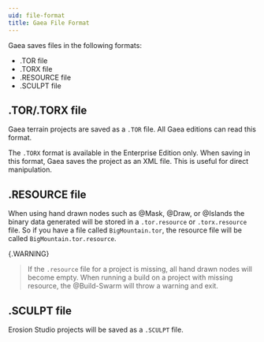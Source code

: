 ```yaml
---
uid: file-format
title: Gaea File Format
---
```


Gaea saves files in the following formats:
- .TOR file
- .TORX file
- .RESOURCE file
- .SCULPT file


## .TOR/.TORX file

Gaea terrain projects are saved as a `.TOR` file. All Gaea editions can read this format.

The `.TORX` format is available in the Enterprise Edition only. When saving in this format, Gaea saves the project as an XML file. This is useful for direct manipulation.

## .RESOURCE file

When using hand drawn nodes such as @Mask, @Draw, or @Islands the binary data generated will be stored in a `.tor.resource` or `.torx.resource` file. So if you have a file called `BigMountain.tor`, the resource file will be called `BigMountain.tor.resource`.

{.WARNING}
> If the `.resource` file for a project is missing, all hand drawn nodes will become empty. When running a build on a project with missing resource, the @Build-Swarm will throw a warning and exit.


## .SCULPT file

Erosion Studio projects will be saved as a `.SCULPT` file. 